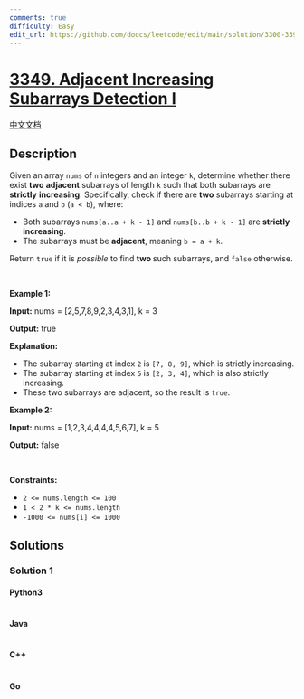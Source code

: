 ```yaml
---
comments: true
difficulty: Easy
edit_url: https://github.com/doocs/leetcode/edit/main/solution/3300-3399/3349.Adjacent%20Increasing%20Subarrays%20Detection%20I/README_EN.md
---
```


<!-- problem:start -->

# [3349. Adjacent Increasing Subarrays Detection I](https://leetcode.com/problems/adjacent-increasing-subarrays-detection-i)

[中文文档](/solution/3300-3399/3349.Adjacent%20Increasing%20Subarrays%20Detection%20I/README.md)

## Description

<!-- description:start -->

<p>Given an array <code>nums</code> of <code>n</code> integers and an integer <code>k</code>, determine whether there exist <strong>two</strong> <strong>adjacent</strong> <span data-keyword="subarray-nonempty">subarrays</span> of length <code>k</code> such that both subarrays are <strong>strictly</strong> <strong>increasing</strong>. Specifically, check if there are <strong>two</strong> subarrays starting at indices <code>a</code> and <code>b</code> (<code>a &lt; b</code>), where:</p>

<ul>
	<li>Both subarrays <code>nums[a..a + k - 1]</code> and <code>nums[b..b + k - 1]</code> are <strong>strictly increasing</strong>.</li>
	<li>The subarrays must be <strong>adjacent</strong>, meaning <code>b = a + k</code>.</li>
</ul>

<p>Return <code>true</code> if it is <em>possible</em> to find <strong>two </strong>such subarrays, and <code>false</code> otherwise.</p>

<p>&nbsp;</p>
<p><strong class="example">Example 1:</strong></p>

<div class="example-block">
<p><strong>Input:</strong> <span class="example-io">nums = [2,5,7,8,9,2,3,4,3,1], k = 3</span></p>

<p><strong>Output:</strong> <span class="example-io">true</span></p>

<p><strong>Explanation:</strong></p>

<ul>
	<li>The subarray starting at index <code>2</code> is <code>[7, 8, 9]</code>, which is strictly increasing.</li>
	<li>The subarray starting at index <code>5</code> is <code>[2, 3, 4]</code>, which is also strictly increasing.</li>
	<li>These two subarrays are adjacent, so the result is <code>true</code>.</li>
</ul>
</div>

<p><strong class="example">Example 2:</strong></p>

<div class="example-block">
<p><strong>Input:</strong> <span class="example-io">nums = [1,2,3,4,4,4,4,5,6,7], k = 5</span></p>

<p><strong>Output:</strong> <span class="example-io">false</span></p>
</div>

<p>&nbsp;</p>
<p><strong>Constraints:</strong></p>

<ul>
	<li><code>2 &lt;= nums.length &lt;= 100</code></li>
	<li><code>1 &lt; 2 * k &lt;= nums.length</code></li>
	<li><code>-1000 &lt;= nums[i] &lt;= 1000</code></li>
</ul>

<!-- description:end -->

## Solutions

<!-- solution:start -->

### Solution 1

<!-- tabs:start -->

#### Python3

```python

```

#### Java

```java

```

#### C++

```cpp

```

#### Go

```go

```

<!-- tabs:end -->

<!-- solution:end -->

<!-- problem:end -->

